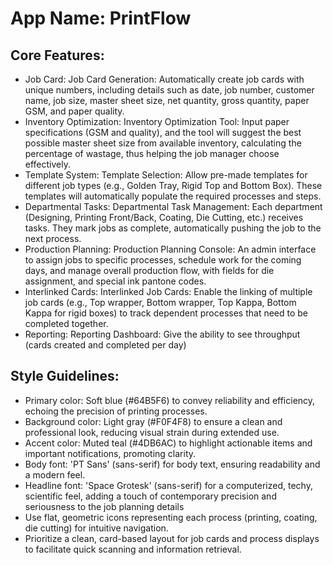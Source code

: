 # **App Name**: PrintFlow

## Core Features:

- Job Card: Job Card Generation: Automatically create job cards with unique numbers, including details such as date, job number, customer name, job size, master sheet size, net quantity, gross quantity, paper GSM, and paper quality.
- Inventory Optimization: Inventory Optimization Tool: Input paper specifications (GSM and quality), and the tool will suggest the best possible master sheet size from available inventory, calculating the percentage of wastage, thus helping the job manager choose effectively.
- Template System: Template Selection: Allow pre-made templates for different job types (e.g., Golden Tray, Rigid Top and Bottom Box).  These templates will automatically populate the required processes and steps.
- Departmental Tasks: Departmental Task Management: Each department (Designing, Printing Front/Back, Coating, Die Cutting, etc.) receives tasks. They mark jobs as complete, automatically pushing the job to the next process.
- Production Planning: Production Planning Console: An admin interface to assign jobs to specific processes, schedule work for the coming days, and manage overall production flow, with fields for die assignment, and special ink pantone codes.
- Interlinked Cards: Interlinked Job Cards: Enable the linking of multiple job cards (e.g., Top wrapper, Bottom wrapper, Top Kappa, Bottom Kappa for rigid boxes) to track dependent processes that need to be completed together.
- Reporting: Reporting Dashboard: Give the ability to see throughput (cards created and completed per day)

## Style Guidelines:

- Primary color: Soft blue (#64B5F6) to convey reliability and efficiency, echoing the precision of printing processes.
- Background color: Light gray (#F0F4F8) to ensure a clean and professional look, reducing visual strain during extended use.
- Accent color: Muted teal (#4DB6AC) to highlight actionable items and important notifications, promoting clarity.
- Body font: 'PT Sans' (sans-serif) for body text, ensuring readability and a modern feel.
- Headline font: 'Space Grotesk' (sans-serif) for a computerized, techy, scientific feel, adding a touch of contemporary precision and seriousness to the job planning details
- Use flat, geometric icons representing each process (printing, coating, die cutting) for intuitive navigation.
- Prioritize a clean, card-based layout for job cards and process displays to facilitate quick scanning and information retrieval.
